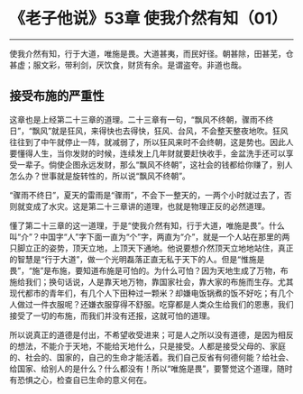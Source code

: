 # 《老子他说》53章 使我介然有知（01）

------

使我介然有知，行于大道，唯施是畏。大道甚夷，而民好径。朝甚除，田甚芜，仓甚虚；服文彩，带利剑，厌饮食，财货有余。是谓盗夸。非道也哉。

## 接受布施的严重性

这章也是上经第二十三章的道理。二十三章有一句，“飘风不终朝，骤雨不终日”，“飘风”就是狂风，来得快也去得快，狂风、台风，不会整天整夜地吹。狂风往往到了中午就停止一阵，就减弱了，所以狂风来时不会终朝，这是势也。因此人要懂得人生，当你发财的时候，连续发上几年财就要赶快收手，金盆洗手还可以享受一辈子。倘使企图永远发财，那么“飘风不终朝”，这社会的钱都给你赚了，别人怎么办？世事就是旋转性的，所以说“飘风不终朝”。

“骤雨不终日”，夏天的雷雨是“骤雨”，不会下一整天的，一两个小时就过去了，否则就变成了水灾。这是第二十三章讲的道理，也就是物理正反的必然道理。

懂了第二十三章的这一道理，于是“使我介然有知，行于大道，唯施是畏”。什么叫“介”？中国字“人”字下面一直为“个”字，两直为“介”，就是一个人站在那里的两只脚立正的姿势，顶天立地，上顶天下通地。他说要想介然顶天立地地站住，真正的智慧是“行于大道”，做一个光明磊落正直无私于天下的人。但是“惟施是畏”，“施”是布施，要知道布施是可怕的。为什么可怕？因为天地生成了万物，布施给我们；换句话说，人是靠天地万物，靠国家社会，靠大家的布施而生存。尤其现代都市的青年们，有几个人下田种过一颗米？却嫌电饭锅煮的饭不好吃；有几个人做过一件衣服呢？还嫌衣服穿得不舒服。吃穿都是人类众生给我们的恩惠，我们接受了一切的布施，而我们并没有还报，这就可怕的道理。

所以说真正的道德是付出，不希望收受进来；可是人之所以没有道德，是因为相反的想法，不能介于天地，不能给天地什么，只是接受。人都是接受父母的、家庭的、社会的、国家的，自己的生命才能活着。我们自己反省有何德何能？给社会、给国家、给别人的是什么？什么都没有！所以“唯施是畏”，要警觉这个道理，随时有恐惧之心，检查自已生命的意义何在。